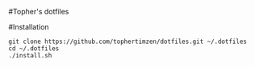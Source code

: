 #Topher's dotfiles

#Installation

    git clone https://github.com/tophertimzen/dotfiles.git ~/.dotfiles
    cd ~/.dotfiles
    ./install.sh 
